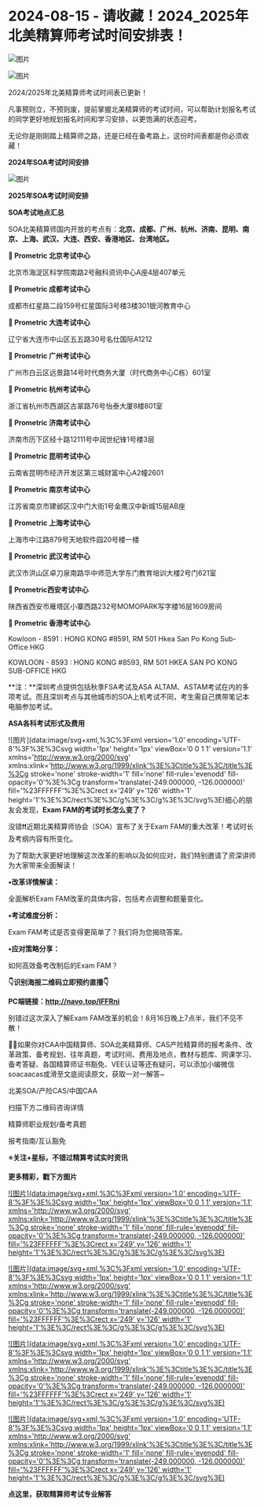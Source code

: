 # 2024-08-15 - 请收藏！2024_2025年北美精算师考试时间安排表！

![图片](https://mmbiz.qpic.cn/mmbiz_jpg/mK3FpI9af4kg4PH3You8v1p2s4zAl35ZxNnxg0MdNmVTvH2IJcatox7FnBcNAnYE4JN8ZPBDeK1yLvRwqaptmA/640?wx_fmt=jpeg&wxfrom=5&wx_lazy=1&wx_co=1&tp=webp)

![图片](https://mmbiz.qpic.cn/sz_mmbiz_gif/mK3FpI9af4nSfVwvozd64cQ7rcicg9NY7aDpmlQHeubb1vZMYf0AYBKd0R4BYEutuL8zyMe4NKXjT1d6SMzlM4g/640?wx_fmt=gif&from=appmsg&wxfrom=5&wx_lazy=1&wx_co=1&tp=webp)

2024/2025年北美精算师考试时间表已更新！

凡事预则立，不预则废，提前掌握北美精算师的考试时间，可以帮助计划报名考试的同学更好地规划报名时间和学习安排，以更饱满的状态迎考。

无论你是刚刚踏上精算师之路，还是已经在备考路上，这份时间表都是你必须收藏！

**2024年SOA考试时间安排**

![图片](https://mmbiz.qpic.cn/sz_mmbiz_jpg/mK3FpI9af4mepzvibWx2iaoWOCR4dbUhPywMOgicuyYTJgibfjeBeSvMNiav2hA4bw5G4apmH63zh8zqGk70P5UDOLA/640?wx_fmt=jpeg&from=appmsg&tp=webp&wxfrom=5&wx_lazy=1)

**2025年SOA考试时间安排**


**SOA考试地点汇总**

SOA北美精算师国内开放的考点有：**北京、成都、广州、杭州、济南、昆明、南京、上海、武汉、大连、西安、香港地区、台湾地区。**

**📍 Prometric 北京考试中心**

北京市海淀区科学院南路2号融科资讯中心A座4层407单元

**📍 Prometric 成都考试中心**

成都市红星路二段159号红星国际3号楼3楼301银河教育中心

**📍 Prometric 大连考试中心**

辽宁省大连市中山区五五路30号名仕国际A1212

**📍 Prometric 广州考试中心**

广州市白云区远景路14号时代商务大厦（时代商务中心C栋）601室

**📍 Prometric 杭州考试中心**

浙江省杭州市西湖区古翠路76号怡泰大厦8楼801室

**📍 Prometric 济南考试中心**

济南市历下区经十路12111号中润世纪锋1号楼3层

**📍 Prometric 昆明考试中心**

云南省昆明市经济开发区第三城财富中心A2幢2601

**📍 Prometric 南京考试中心**

江苏省南京市建邺区汉中门大街1号金鹰汉中新城15层AB座

**📍 Prometric 上海考试中心**

上海市中江路879号天地软件园20号楼一楼

**📍 Prometric 武汉考试中心**

武汉市洪山区卓刀泉南路华中师范大学东门教育培训大楼2号门621室

**📍 Prometric西安考试中心**

陕西省西安市雁塔区小寨西路232号MOMOPARK写字楼16层1609房间

**📍 Prometric 香港考试中心**

Kowloon - 8591 : HONG KONG #8591, RM 501 Hkea San Po Kong Sub-Office HKG

KOWLOON - 8593 : HONG KONG #8593, RM 501 HKEA SAN PO KONG SUB-OFFICE HKG

**注：**深圳考点提供包括秋季FSA考试及ASA ALTAM、ASTAM考试在内的多项考试。而且深圳考点与其他城市的SOA上机考试不同，考生需自己携带笔记本电脑参加考试。

**ASA各科考试形式及费用**



![图片](data:image/svg+xml,%3C%3Fxml version='1.0' encoding='UTF-8'%3F%3E%3Csvg width='1px' height='1px' viewBox='0 0 1 1' version='1.1' xmlns='http://www.w3.org/2000/svg' xmlns:xlink='http://www.w3.org/1999/xlink'%3E%3Ctitle%3E%3C/title%3E%3Cg stroke='none' stroke-width='1' fill='none' fill-rule='evenodd' fill-opacity='0'%3E%3Cg transform='translate(-249.000000, -126.000000)' fill='%23FFFFFF'%3E%3Crect x='249' y='126' width='1' height='1'%3E%3C/rect%3E%3C/g%3E%3C/g%3E%3C/svg%3E)细心的朋友会发现，**Exam FAM的考试时长怎么变了？**  
  
没错❗❗近期北美精算师协会（SOA）宣布了关于Exam FAM的重大改革！考试时长及考纲内容有所变化。


为了帮助大家更好地理解这次改革的影响以及如何应对，我们特别邀请了资深讲师为大家带来全面解读！

**•改革详情解读：**

全面解析Exam FAM改革的具体内容，包括考点调整和题量变化。

**•考试难度分析：**

Exam FAM考试是否变得更简单了？我们将为您揭晓答案。

**•应对策略分享：**

如何高效备考改制后的Exam FAM？

**👇识别海报二维码立即预约直播👇**


**PC端链接：http://navo.top/IFFRni**

别错过这次深入了解Exam FAM改革的机会！8月16日晚上7点半，我们不见不散！

💁‍♀️如果你对CAA中国精算师、SOA北美精算师、CAS产险精算师的报考条件、改革政策、备考规划、往年真题，考试时间、费用及地点，教材与题库、网课学习、备考答疑、各国精算师证书豁免、VEE认证等还有疑问，可以添加小编微信soacaacas或滑至文底阅读原文，获取一对一解答~

北美SOA/产险CAS/中国CAA

扫描下方二维码咨询详情


精算师职业规划/备考真题

报考指南/互认豁免

**⭐关注+星标，不错过精算考试实时资讯**



**更多精彩，戳下方图片**


[![图片](data:image/svg+xml,%3C%3Fxml version='1.0' encoding='UTF-8'%3F%3E%3Csvg width='1px' height='1px' viewBox='0 0 1 1' version='1.1' xmlns='http://www.w3.org/2000/svg' xmlns:xlink='http://www.w3.org/1999/xlink'%3E%3Ctitle%3E%3C/title%3E%3Cg stroke='none' stroke-width='1' fill='none' fill-rule='evenodd' fill-opacity='0'%3E%3Cg transform='translate(-249.000000, -126.000000)' fill='%23FFFFFF'%3E%3Crect x='249' y='126' width='1' height='1'%3E%3C/rect%3E%3C/g%3E%3C/g%3E%3C/svg%3E)](http://mp.weixin.qq.com/s?__biz=Mzg5ODgxNDE0NQ==&mid=2247499489&idx=1&sn=28bc71f9486a17b4e2a1e8576252b8af&chksm=c05e674ff729ee59dc54a8f5e5fdeacd3fa24632cb9fea93f694e23708dddce948576251acd3&scene=21#wechat_redirect)

[![图片](data:image/svg+xml,%3C%3Fxml version='1.0' encoding='UTF-8'%3F%3E%3Csvg width='1px' height='1px' viewBox='0 0 1 1' version='1.1' xmlns='http://www.w3.org/2000/svg' xmlns:xlink='http://www.w3.org/1999/xlink'%3E%3Ctitle%3E%3C/title%3E%3Cg stroke='none' stroke-width='1' fill='none' fill-rule='evenodd' fill-opacity='0'%3E%3Cg transform='translate(-249.000000, -126.000000)' fill='%23FFFFFF'%3E%3Crect x='249' y='126' width='1' height='1'%3E%3C/rect%3E%3C/g%3E%3C/g%3E%3C/svg%3E)](http://mp.weixin.qq.com/s?__biz=Mzg5ODgxNDE0NQ==&mid=2247498943&idx=1&sn=5bce19bec0ad4273adf76176e0f511af&chksm=c05e6511f729ec074f2cfb8bf9ce06b7a2eb71bbbc70450c89e265774c37dfc5db1c6534d7bb&scene=21#wechat_redirect)

[![图片](data:image/svg+xml,%3C%3Fxml version='1.0' encoding='UTF-8'%3F%3E%3Csvg width='1px' height='1px' viewBox='0 0 1 1' version='1.1' xmlns='http://www.w3.org/2000/svg' xmlns:xlink='http://www.w3.org/1999/xlink'%3E%3Ctitle%3E%3C/title%3E%3Cg stroke='none' stroke-width='1' fill='none' fill-rule='evenodd' fill-opacity='0'%3E%3Cg transform='translate(-249.000000, -126.000000)' fill='%23FFFFFF'%3E%3Crect x='249' y='126' width='1' height='1'%3E%3C/rect%3E%3C/g%3E%3C/g%3E%3C/svg%3E)](http://mp.weixin.qq.com/s?__biz=Mzg5ODgxNDE0NQ==&mid=2247499760&idx=1&sn=16dd1f8015b2fdf0d3f5c47ddf2fcace&chksm=c05e665ef729ef4854ae8257ec868b9532dcfb6820e0234ab54e19cc8c68e8eb7ecffbcb5525&scene=21#wechat_redirect)

[![图片](data:image/svg+xml,%3C%3Fxml version='1.0' encoding='UTF-8'%3F%3E%3Csvg width='1px' height='1px' viewBox='0 0 1 1' version='1.1' xmlns='http://www.w3.org/2000/svg' xmlns:xlink='http://www.w3.org/1999/xlink'%3E%3Ctitle%3E%3C/title%3E%3Cg stroke='none' stroke-width='1' fill='none' fill-rule='evenodd' fill-opacity='0'%3E%3Cg transform='translate(-249.000000, -126.000000)' fill='%23FFFFFF'%3E%3Crect x='249' y='126' width='1' height='1'%3E%3C/rect%3E%3C/g%3E%3C/g%3E%3C/svg%3E)](http://mp.weixin.qq.com/s?__biz=Mzg5ODgxNDE0NQ==&mid=2247498518&idx=1&sn=bad02502a37ffc8531b5fd7f7cf952fe&chksm=c05e62b8f729ebaef2b92ff18af0a0407edb1421c3392c037361ad4a0ddda6c44bfea8e77254&scene=21#wechat_redirect)




**点这里，获取精算师考试专业解答**
